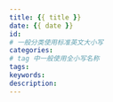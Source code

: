 ```yaml
---
title: {{ title }}
date: {{ date }}
id:
# 一般分类使用标准英文大小写
categories:
# tag 中一般使用全小写名称
tags:
keywords:
description:
---
```

